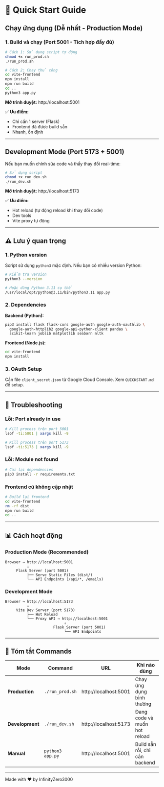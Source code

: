 # 🚀 Quick Start Guide

## Chạy ứng dụng (Dễ nhất - Production Mode)

### 1. Build và chạy (Port 5001 - Tích hợp đầy đủ)

```bash
# Cách 1: Sử dụng script tự động
chmod +x run_prod.sh
./run_prod.sh

# Cách 2: Chạy thủ công
cd vite-frontend
npm install
npm run build
cd ..
python3 app.py
```

**Mở trình duyệt:** http://localhost:5001

✅ **Ưu điểm:**
- Chỉ cần 1 server (Flask)
- Frontend đã được build sẵn
- Nhanh, ổn định

---

## Development Mode (Port 5173 + 5001)

Nếu bạn muốn chỉnh sửa code và thấy thay đổi real-time:

```bash
# Sử dụng script
chmod +x run_dev.sh
./run_dev.sh
```

**Mở trình duyệt:** http://localhost:5173

✅ **Ưu điểm:**
- Hot reload (tự động reload khi thay đổi code)
- Dev tools
- Vite proxy tự động

---

## ⚠️ Lưu ý quan trọng

### 1. Python version
Script sử dụng `python3` mặc định. Nếu bạn có nhiều version Python:

```bash
# Kiểm tra version
python3 --version

# Hoặc dùng Python 3.11 cụ thể
/usr/local/opt/python@3.11/bin/python3.11 app.py
```

### 2. Dependencies

**Backend (Python):**
```bash
pip3 install flask flask-cors google-auth google-auth-oauthlib \
  google-auth-httplib2 google-api-python-client pandas \
  scikit-learn joblib matplotlib seaborn nltk
```

**Frontend (Node.js):**
```bash
cd vite-frontend
npm install
```

### 3. OAuth Setup

Cần file `client_secret.json` từ Google Cloud Console. Xem `QUICKSTART.md` để setup.

---

## 🔧 Troubleshooting

### Lỗi: Port already in use

```bash
# Kill process trên port 5001
lsof -ti:5001 | xargs kill -9

# Kill process trên port 5173  
lsof -ti:5173 | xargs kill -9
```

### Lỗi: Module not found

```bash
# Cài lại dependencies
pip3 install -r requirements.txt
```

### Frontend cũ không cập nhật

```bash
# Build lại frontend
cd vite-frontend
rm -rf dist
npm run build
cd ..
```

---

## 📊 Cách hoạt động

### Production Mode (Recommended)
```
Browser → http://localhost:5001
          ↓
     Flask Server (port 5001)
          ├── Serve Static Files (dist/)
          └── API Endpoints (/api/*, /emails)
```

### Development Mode
```
Browser → http://localhost:5173
          ↓
     Vite Dev Server (port 5173)
          ├── Hot Reload
          └── Proxy API → http://localhost:5001
                           ↓
                      Flask Server (port 5001)
                           └── API Endpoints
```

---

## 🎯 Tóm tắt Commands

| Mode | Command | URL | Khi nào dùng |
|------|---------|-----|--------------|
| **Production** | `./run_prod.sh` | http://localhost:5001 | Chạy ứng dụng bình thường |
| **Development** | `./run_dev.sh` | http://localhost:5173 | Đang code và muốn hot reload |
| **Manual** | `python3 app.py` | http://localhost:5001 | Build sẵn rồi, chỉ cần backend |

---

Made with ❤️ by InfinityZero3000
